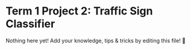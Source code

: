 # Term 1 Project 2: Traffic Sign Classifier

Nothing here yet! Add your knowledge, tips & tricks by editing this file! 🎉
